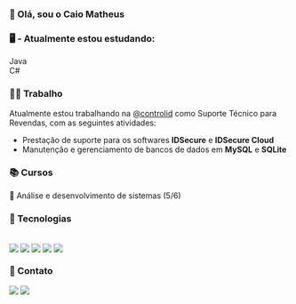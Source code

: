 ### 👋 Olá, sou o Caio Matheus

### 🖥️ - Atualmente estou estudando: 

Java <br/>
C# <br/>

### 👨‍💼 Trabalho

Atualmente estou trabalhando na <a href="https://github.com/controlid">@controlid</a> como Suporte Técnico para Revendas, com as seguintes atividades:

- Prestação de suporte para os softwares **IDSecure** e **IDSecure Cloud**
- Manutenção e gerenciamento de bancos de dados em **MySQL** e **SQLite**

### 📚 Cursos

📕 Análise e desenvolvimento de sistemas (5/6)

### 📖 Tecnologias
<div style="display: inline_block"><br/>
<img align="center" alt"java" src="https://img.shields.io/badge/Java-ED8B00?style=for-the-badge&logo=openjdk&logoColor=white">
<img align="center" alt"html5" src="https://img.shields.io/badge/HTML5-E34F26?style=for-the-badge&logo=html5&logoColor=white">
<img align="center" alt"css" src="https://img.shields.io/badge/CSS3-1572B6?style=for-the-badge&logo=css3&logoColor=white">
<img align="center" alt"mysql" src="https://img.shields.io/badge/MySQL-00000F?style=for-the-badge&logo=mysql&logoColor=white">
<img align="center" alt"aws" src="https://img.shields.io/badge/Amazon_AWS-232F3E?style=for-the-badge&logo=amazon-aws&logoColor=white">

### 📧 Contato

<a href="https://www.linkedin.com/in/caio-matheus-b68977236/"><img src="https://img.shields.io/badge/-LinkedIn-%230077B5?style=for-the-badge&logo=linkedin&logoColor=white"></a> 
<a href="mailto:cmathxus@gmail.com"><img src="https://img.shields.io/badge/-Gmail-%23333?style=for-the-badge&logo=gmail&logoColor=white"></a>

